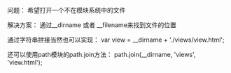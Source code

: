 问题：
希望打开一个不在模块系统中的文件

解决方案：
通过__dirname 或者 __filename来找到文件的位置

通过字符串拼接当然也可以实现：
var view = __dirname + './views/view.html';

还可以使用path模块的path.join方法：
path.join(__dirname, 'views', 'view.html');

